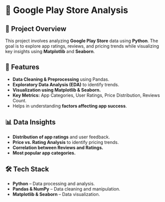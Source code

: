 # 📱 Google Play Store Analysis  

## 📌 Project Overview  
This project involves analyzing **Google Play Store** data using **Python**. The goal is to explore app ratings, reviews, and pricing trends while visualizing key insights using **Matplotlib** and **Seaborn**.  

## 🚀 Features  
- **Data Cleaning & Preprocessing** using Pandas.  
- **Exploratory Data Analysis (EDA)** to identify trends.  
- **Visualization using Matplotlib & Seaborn.**  
- **Key Metrics:** App Categories, User Ratings, Price Distribution, Reviews Count.  
- Helps in understanding **factors affecting app success**.  

## 📊 Data Insights  
- **Distribution of app ratings** and user feedback.  
- **Price vs. Rating Analysis** to identify pricing trends.  
- **Correlation between Reviews and Ratings.**  
- **Most popular app categories.**  

## 🛠️ Tech Stack  
- **Python** – Data processing and analysis.  
- **Pandas & NumPy** – Data cleaning and manipulation.  
- **Matplotlib & Seaborn** – Data visualization.  

